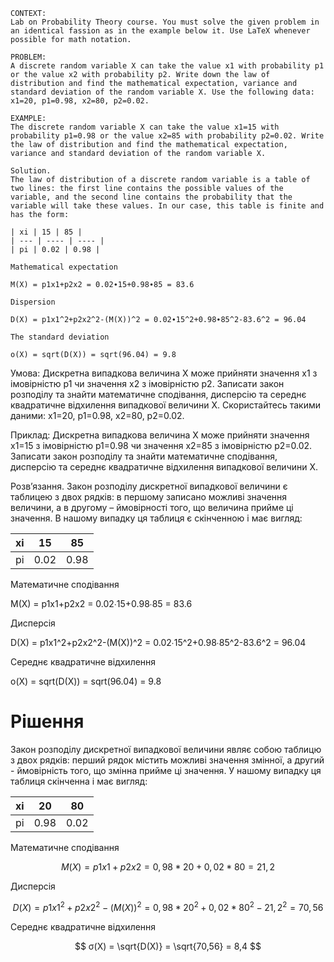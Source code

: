 ```
CONTEXT:
Lab on Probability Theory course. You must solve the given problem in an identical fassion as in the example below it. Use LaTeX whenever possible for math notation.

PROBLEM:
A discrete random variable X can take the value x1 with probability p1 or the value x2 with probability p2. Write down the law of distribution and find the mathematical expectation, variance and standard deviation of the random variable X. Use the following data: x1=20, p1=0.98, x2=80, p2=0.02.

EXAMPLE:
The discrete random variable X can take the value x1=15 with probability p1=0.98 or the value x2=85 with probability p2=0.02. Write the law of distribution and find the mathematical expectation, variance and standard deviation of the random variable X.

Solution.
The law of distribution of a discrete random variable is a table of two lines: the first line contains the possible values of the variable, and the second line contains the probability that the variable will take these values. In our case, this table is finite and has the form:

| xi | 15 | 85 |
| --- | ---- | ---- |
| pi | 0.02 | 0.98 |

Mathematical expectation

M(X) = p1x1+p2x2 = 0.02∙15+0.98∙85 = 83.6

Dispersion

D(X) = p1x1^2+p2x2^2-(M(X))^2 = 0.02∙15^2+0.98∙85^2-83.6^2 = 96.04

The standard deviation

ο(X) = sqrt(D(X)) = sqrt(96.04) = 9.8
```

Умова:
Дискретна випадкова величина X може прийняти значення x1 з імовірністю p1 чи значення x2 з імовірністю p2. Записати закон розподілу та знайти математичне сподівання, дисперсію та середнє квадратичне відхилення випадкової величини X. Скористайтесь такими даними: x1=20, p1=0.98, x2=80, p2=0.02.

Приклад:
Дискретна випадкова величина X може прийняти значення x1=15 з імовірністю p1=0.98 чи значення x2=85 з імовірністю p2=0.02. Записати закон розподілу та знайти математичне сподівання, дисперсію та середнє квадратичне відхилення випадкової величини X.

Розв’язання.
Закон розподілу дискретної випадкової величини є таблицею з двох рядків: в першому записано можливі значення величини, а в другому – ймовірності того, що величина прийме ці значення. В нашому випадку ця таблиця є скінченною і має вигляд:

| xi  | 15   | 85   |
| --- | ---- | ---- |
| pi  | 0.02 | 0.98 |

Математичне сподівання

M(X) = p1x1+p2x2 = 0.02∙15+0.98∙85 = 83.6

Дисперсія

D(X) = p1x1^2+p2x2^2-(M(X))^2 = 0.02∙15^2+0.98∙85^2-83.6^2 = 96.04

Середнє квадратичне відхилення

ο(X) = sqrt(D(X)) = sqrt(96.04) = 9.8

# Рішення

Закон розподілу дискретної випадкової величини являє собою таблицю з двох рядків: перший рядок містить можливі значення змінної, а другий - ймовірність того, що змінна прийме ці значення. У нашому випадку ця таблиця скінченна і має вигляд:

| xi  | 20   | 80   |
| --- | ---- | ---- |
| pi  | 0.98 | 0.02 |

Математичне сподівання

$$
M(X) = p1x1+p2x2 = 0,98*20+0,02*80 = 21,2
$$

Дисперсія

$$
D(X) = p1x1^2+p2x2^2-(M(X))^2 = 0,98*20^2+0,02*80^2-21,2^2 = 70,56
$$

Середнє квадратичне відхилення

$$
σ(X) = \sqrt{D(X)} = \sqrt{70,56} = 8,4
$$
